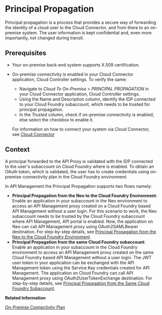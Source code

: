 <!-- loioe2f3313988b64fc48bb3d44989804c52 -->

# Principal Propagation

Principal propagation is a process that provides a secure way of forwarding the identity of a cloud user to the Cloud Connector, and from there to an on-premise system. The user information is kept confidential and, even more importantly, not changed during transit.



<a name="loioe2f3313988b64fc48bb3d44989804c52__section_q34_nzt_glb"/>

## Prerequisites

-   Your on-premise back-end system supports X.509 certification.

-   On-premise connectivity is enabled in your Cloud Connector application, Cloud Controller settings. To verify the same:

    -   Navigate to *Cloud To On-Premise* \> *PRINCIPAL PROPAGATION* in your Cloud Connector application, Cloud Controller settings.
    -   Using the Name and Description column, identify the IDP connected to your Cloud Foundry subaccount, which needs to be trusted for principal propagation.
    -   In the *Trusted* column, check if on-premise connectivity is enabled, else select the checkbox to enable it.

    For information on how to connect your system via Cloud Connector, see [Cloud Connector](https://help.sap.com/viewer/cca91383641e40ffbe03bdc78f00f681/Cloud/en-US/e6c7616abb5710148cfcf3e75d96d596.html#loioe6c7616abb5710148cfcf3e75d96d596__scenarios)




<a name="loioe2f3313988b64fc48bb3d44989804c52__section_lqv_nc5_glb"/>

## Context

A principal forwarded to the API Proxy is validated with the IDP connected to the user's subaccount on Cloud Foundry where is enabled. To obtain an OAuth token, which is validated, the user has to create credentials using on-premise-connectivity plan in the Cloud Foundry environment.



In API Management the Principal Propagation supports two flows namely:

-   **Principal Propagation from the Neo to the Cloud Foundry Environment**: Enable an application in your subaccount in the Neo environment to access an API Management proxy created on a Cloud Foundry based API Management without a user login. For this scenario to work, the Neo subaccount needs to be trusted by the Cloud Foundry subaccount where API Management, API portal is enabled. Now, the application on Neo can call API Management proxy using OAuth2SAMLBearer destination. For step-by-step details, see [Principal Propagation from the Neo to the Cloud Foundry Environment](principal-propagation-from-the-neo-to-the-cloud-foundry-environment-da0e97b.md).
-   **Principal Propagation from the same Cloud Foundry subaccount**: Enable an application in your subaccount in the Cloud Foundry environment to access an API Management proxy created on the same Cloud Foundry based API Management without a user login. The JWT user token in your application can be exchanged with the API Management token using the Service Key credentials created for API Management. The application on Cloud Foundry can call API Management proxy using OAuth2UserTokenExchange destination. For step-by-step details, see [Principal Propagation from the Same Cloud Foundry Subaccount](principal-propagation-from-the-same-cloud-foundry-subaccount-0e3d3e7.md).

**Related Information**  


[On-Premise Connectivity Plan](../on-premise-connectivity-plan-2fc7a5b.md "The On-premise connectivity plan helps in achieving principal propagation while connecting to an on-premise backend system.")

